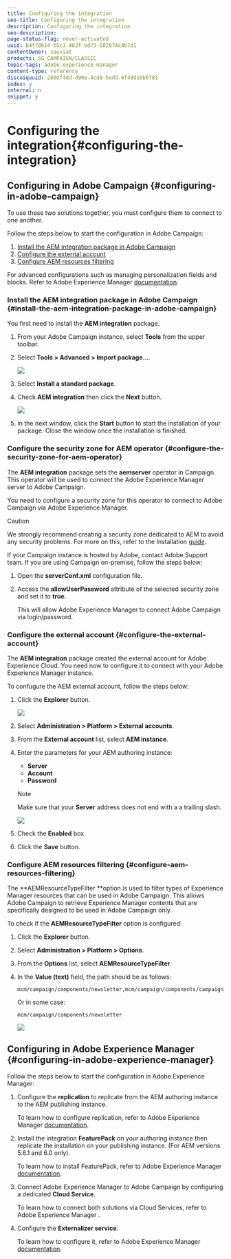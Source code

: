 ```yaml
---
title: Configuring the integration
seo-title: Configuring the integration
description: Configuring the integration
seo-description: 
page-status-flag: never-activated
uuid: b4f78b14-b5c3-483f-bd73-582874c4b7d1
contentOwner: sauviat
products: SG_CAMPAIGN/CLASSIC
topic-tags: adobe-experience-manager
content-type: reference
discoiquuid: 280df4dd-d90e-4cd9-bedd-6f49d10b6781
index: y
internal: n
snippet: y
---
```


# Configuring the integration{#configuring-the-integration}

## Configuring in Adobe Campaign {#configuring-in-adobe-campaign}

To use these two solutions together, you must configure them to connect to one another.

Follow the steps below to start the configuration in Adobe Campaign:

1. [Install the AEM integration package in Adobe Campaign](../../integrations/using/configuring-the-integration.md#install-the-aem-integration-package-in-adobe-campaign)
1. [Configure the external account](../../integrations/using/configuring-the-integration.md#configure-the-external-account)
1. [Configure AEM resources filtering](../../integrations/using/configuring-the-integration.md#configure-aem-resources-filtering)

For advanced configurations such as managing personalization fields and blocks. Refer to Adobe Experience Manager [documentation](https://helpx.adobe.com/experience-manager/6-5/sites/administering/using/campaignonpremise.html).

### Install the AEM integration package in Adobe Campaign {#install-the-aem-integration-package-in-adobe-campaign}

You first need to install the **AEM integration** package.

1. From your Adobe Campaign instance, select **Tools** from the upper toolbar.
1. Select **Tools > Advanced > Import package...**.

   ![](assets/aem_config_1.png)

1. Select **Install a standard package**.
1. Check **AEM integration** then click the **Next** button.

   ![](assets/aem_config_2.png)

1. In the next window, click the **Start** button to start the installation of your package. Close the window once the installation is finished.

### Configure the security zone for AEM operator {#configure-the-security-zone-for-aem-operator}

The **AEM integration** package sets the **aemserver** operator in Campaign. This operator will be used to connect the Adobe Experience Manager server to Adobe Campaign.

You need to configure a security zone for this operator to connect to Adobe Campaign via Adobe Experience Manager.

>[!CAUTION]
>
>We strongly recommend creating a security zone dedicated to AEM to avoid any security problems. For more on this, refer to the Installation [guide](../../installation/using/configuring-campaign-server.md#defining-security-zones).

If your Campaign instance is hosted by Adobe, contact Adobe Support team. If you are using Campaign on-premise, follow the steps below:

1. Open the **serverConf.xml** configuration file.
1. Access the **allowUserPassword** attribute of the selected security zone and set it to **true**.

   This will allow Adobe Experience Manager to connect Adobe Campaign via login/password.

### Configure the external account {#configure-the-external-account}

The **AEM integration** package created the external account for Adobe Experience Cloud. You need now to configure it to connect with your Adobe Experience Manager instance.

To confugure the AEM external account, follow the steps below:

1. Click the **Explorer** button.

   ![](assets/aem_config_3.png)

1. Select **Administration > Platform > External accounts**.
1. From the **External account** list, select **AEM instance**.
1. Enter the parameters for your AEM authoring instance:

    * **Server**
    * **Account**
    * **Password**

   >[!NOTE]
   >
   >Make sure that your **Server** address does not end with a a trailing slash.

   ![](assets/aem_config_4.png)

1. Check the **Enabled** box.
1. Click the **Save** button.

### Configure AEM resources filtering {#configure-aem-resources-filtering}

The **AEMResourceTypeFilter **option is used to filter types of Experience Manager resources that can be used in Adobe Campaign. This allows Adobe Campaign to retrieve Experience Manager contents that are specifically designed to be used in Adobe Campaign only.

To check if the **AEMResourceTypeFilter** option is configured:

1. Click the **Explorer** button.
1. Select **Administration > Platform > Options**.
1. From the **Options** list, select **AEMResourceTypeFilter**.
1. In the **Value (text)** field, the path should be as follows:

   ```
   mcm/campaign/components/newsletter,mcm/campaign/components/campaign_newsletterpage,mcm/neolane/components/newsletter
   ```

   Or in some case:

   ```
   mcm/campaign/components/newsletter
   ```

   ![](assets/aem_config_5.png)

## Configuring in Adobe Experience Manager {#configuring-in-adobe-experience-manager}

Follow the steps below to start the configuration in Adobe Experience Manager:

1. Configure the **replication** to replicate from the AEM authoring instance to the AEM publishing instance.

   To learn how to configure replication, refer to Adobe Experience Manager [documentation](https://helpx.adobe.com/experience-manager/6-4/sites/deploying/using/replication.html).

1. Install the integration **FeaturePack** on your authoring instance then replicate the installation on your publishing instance. (For AEM versions 5.6.1 and 6.0 only).

   To learn how to install FeaturePack, refer to Adobe Experience Manager [documentation](https://helpx.adobe.com/experience-manager/aem-previous-versions.html).

1. Connect Adobe Experience Manager to Adobe Campaign by configuring a dedicated **Cloud Service**.

   To learn how to connect both solutions via Cloud Services, refer to Adobe Experience Manager .

1. Configure the **Externalizer service**.

   To learn how to configure it, refer to Adobe Experience Manager [documentation](https://helpx.adobe.com/experience-manager/6-4/sites/developing/using/externalizer.html).

